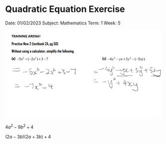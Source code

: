 # Quadratic Equation Exercise

Date: 01/02/2023
Subject: Mathematics
Term: 1
Week: 5

![Untitled](Quadratic%20Equation%20Exercise/Untitled.png)

$4a^2-9b^2+4$

$(2a-3b)(2a+3b)+4$